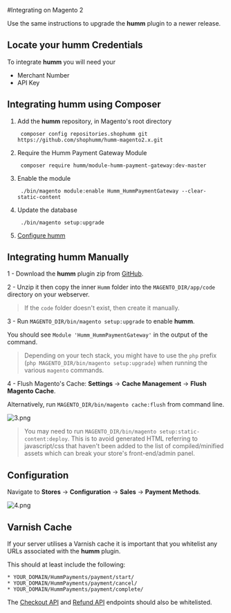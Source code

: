 #Integrating on Magento 2

Use the same instructions to upgrade the **humm** plugin to a newer release.

## Locate your **humm** Credentials

To integrate **humm** you will need your

* Merchant Number
* API Key

## Integrating **humm** using Composer

1. Add the **humm** repository, in Magento's root directory

        composer config repositories.shophumm git https://github.com/shophumm/humm-magento2.x.git

2. Require the Humm Payment Gateway Module

        composer require humm/module-humm-payment-gateway:dev-master

3. Enable the module
       
        ./bin/magento module:enable Humm_HummPaymentGateway --clear-static-content

4. Update the database

        ./bin/magento setup:upgrade

5.  [Configure humm](#configuration)

## Integrating **humm** Manually

1 - Download the **humm** plugin zip from [GitHub](https://github.com/shophumm/humm-magento2.x/releases/latest).

2 - Unzip it then copy the inner `Humm` folder into the `MAGENTO_DIR/app/code` directory on your webserver.

> If the `code` folder doesn't exist, then create it manually.

3 - Run `MAGENTO_DIR/bin/magento setup:upgrade` to enable **humm**.

You should see `Module 'Humm_HummPaymentGateway'` in the output of the command.

> Depending on your tech stack, you might have to use the <code>php</code> prefix (`php MAGENTO_DIR/bin/magento setup:upgrade`) when running the various <code>magento</code> commands.

4 - Flush Magento's Cache: **Settings** -> **Cache Management** -> **Flush Magento Cache**.

Alternatively, run <code>MAGENTO_DIR/bin/magento cache:flush</code> from command line.

![3.png](\img\ecommerce\magento_2\3.png)

> You may need to run `MAGENTO_DIR/bin/magento setup:static-content:deploy`. This is to avoid generated HTML referring to javascript/css that haven't been added to the list of compiled/minified assets which can break your store's front-end/admin panel.

## Configuration

Navigate to **Stores** -> **Configuration** -> **Sales** -> **Payment Methods**.

![4.png](\img\ecommerce\magento_2\4.png)

## Varnish Cache

If your server utilises a Varnish cache it is important that you whitelist any URLs associated with the **humm** plugin.

This should at least include the following:
```
* YOUR_DOMAIN/HummPayments/payment/start/
* YOUR_DOMAIN/HummPayments/payment/cancel/
* YOUR_DOMAIN/HummPayments/payment/complete/
```
The [Checkout API](../../developer_resources/checkout_api/#humm-gateways) and [Refund API](../../developer_resources/refund_api/) endpoints should also be whitelisted.
